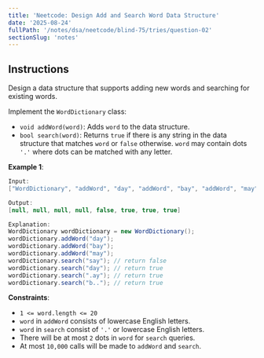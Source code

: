 ```yaml
---
title: 'Neetcode: Design Add and Search Word Data Structure'
date: '2025-08-24'
fullPath: '/notes/dsa/neetcode/blind-75/tries/question-02'
sectionSlug: 'notes'
---
```


## Instructions

Design a data structure that supports adding new words and searching for existing words.

Implement the `WordDictionary` class:

- `void addWord(word)`: Adds `word` to the data structure.
- `bool search(word)`: Returns `true` if there is any string in the data structure that matches `word` or `false` otherwise. `word` may contain dots `'.'` where dots can be matched with any letter.

**Example 1**:

```Java
Input:
["WordDictionary", "addWord", "day", "addWord", "bay", "addWord", "may", "search", "say", "search", "day", "search", ".ay", "search", "b.."]

Output:
[null, null, null, null, false, true, true, true]

Explanation:
WordDictionary wordDictionary = new WordDictionary();
wordDictionary.addWord("day");
wordDictionary.addWord("bay");
wordDictionary.addWord("may");
wordDictionary.search("say"); // return false
wordDictionary.search("day"); // return true
wordDictionary.search(".ay"); // return true
wordDictionary.search("b.."); // return true
```

**Constraints**:

- `1 <= word.length <= 20`
- `word` in `addWord` consists of lowercase English letters.
- `word` in `search` consist of `'.'` or lowercase English letters.
- There will be at most `2` dots in `word` for `search` queries.
- At most `10,000` calls will be made to `addWord` and `search`.
